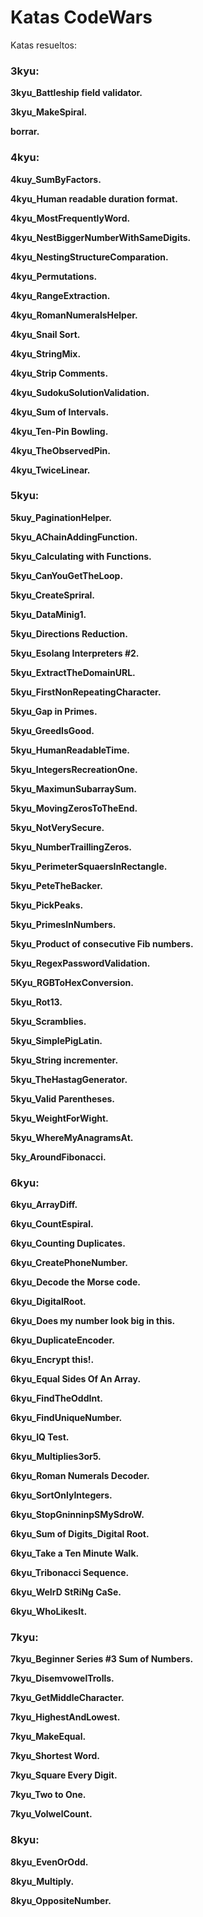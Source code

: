 # Katas CodeWars

Katas resueltos:

### 3kyu:
**3kyu_Battleship field validator.**

**3kyu_MakeSpiral.**

**borrar.**


### 4kyu:
**4kuy_SumByFactors.**

**4kyu_Human readable duration format.**

**4kyu_MostFrequentlyWord.**

**4kyu_NestBiggerNumberWithSameDigits.**

**4kyu_NestingStructureComparation.**

**4kyu_Permutations.**

**4kyu_RangeExtraction.**

**4kyu_RomanNumeralsHelper.**

**4kyu_Snail Sort.**

**4kyu_StringMix.**

**4kyu_Strip Comments.**

**4kyu_SudokuSolutionValidation.**

**4kyu_Sum of Intervals.**

**4kyu_Ten-Pin Bowling.**

**4kyu_TheObservedPin.**

**4kyu_TwiceLinear.**


### 5kyu:
**5kuy_PaginationHelper.**

**5kyu_AChainAddingFunction.**

**5kyu_Calculating with Functions.**

**5kyu_CanYouGetTheLoop.**

**5kyu_CreateSpriral.**

**5kyu_DataMinig1.**

**5kyu_Directions Reduction.**

**5kyu_Esolang Interpreters #2.**

**5kyu_ExtractTheDomainURL.**

**5kyu_FirstNonRepeatingCharacter.**

**5kyu_Gap in Primes.**

**5kyu_GreedIsGood.**

**5kyu_HumanReadableTime.**

**5kyu_IntegersRecreationOne.**

**5kyu_MaximunSubarraySum.**

**5kyu_MovingZerosToTheEnd.**

**5kyu_NotVerySecure.**

**5kyu_NumberTraillingZeros.**

**5kyu_PerimeterSquaersInRectangle.**

**5kyu_PeteTheBacker.**

**5kyu_PickPeaks.**

**5kyu_PrimesInNumbers.**

**5kyu_Product of consecutive Fib numbers.**

**5kyu_RegexPasswordValidation.**

**5Kyu_RGBToHexConversion.**

**5kyu_Rot13.**

**5kyu_Scramblies.**

**5kyu_SimplePigLatin.**

**5kyu_String incrementer.**

**5kyu_TheHastagGenerator.**

**5kyu_Valid Parentheses.**

**5kyu_WeightForWight.**

**5kyu_WhereMyAnagramsAt.**

**5ky_AroundFibonacci.**


### 6kyu:
**6kyu_ArrayDiff.**

**6kyu_CountEspiral.**

**6kyu_Counting Duplicates.**

**6kyu_CreatePhoneNumber.**

**6kyu_Decode the Morse code.**

**6kyu_DigitalRoot.**

**6kyu_Does my number look big in this.**

**6kyu_DuplicateEncoder.**

**6kyu_Encrypt this!.**

**6kyu_Equal Sides Of An Array.**

**6kyu_FindTheOddInt.**

**6kyu_FindUniqueNumber.**

**6kyu_IQ Test.**

**6kyu_Multiplies3or5.**

**6kyu_Roman Numerals Decoder.**

**6kyu_SortOnlyIntegers.**

**6kyu_StopGninninpSMySdroW.**

**6kyu_Sum of Digits_Digital Root.**

**6kyu_Take a Ten Minute Walk.**

**6kyu_Tribonacci Sequence.**

**6kyu_WeIrD StRiNg CaSe.**

**6kyu_WhoLikesIt.**


### 7kyu:
**7kyu_Beginner Series #3 Sum of Numbers.**

**7kyu_DisemvowelTrolls.**

**7kyu_GetMiddleCharacter.**

**7kyu_HighestAndLowest.**

**7kyu_MakeEqual.**

**7kyu_Shortest Word.**

**7kyu_Square Every Digit.**

**7kyu_Two to One.**

**7kyu_VolwelCount.**


### 8kyu:
**8kyu_EvenOrOdd.**

**8kyu_Multiply.**

**8kyu_OppositeNumber.**

